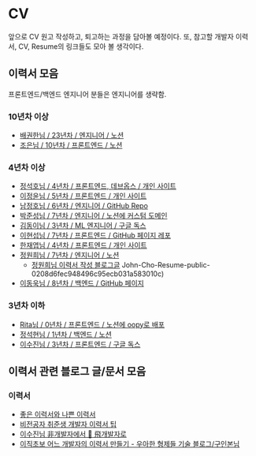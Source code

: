 # CV

앞으로 CV 원고 작성하고, 퇴고하는 과정을 담아볼 예정이다.
또, 참고할 개발자 이력서, CV, Resume의 링크들도 모아 볼 생각이다.

## 이력서 모음

프론트엔드/백엔드 엔지니어 분들은 엔지니어를 생략함.

### 10년차 이상

* [배권한님 / 23년차 / 엔지니어 / 노션](https://darjeeling.notion.site/darjeeling/35b3d5430f084782bf1c642be095c1fd)
* [조은님 / 10년차 / 프론트엔드 / 노션](https://eun.notion.site/eun/)

### 4년차 이상

* [정석호님 / 4년차 / 프론트엔드, 데브옵스 / 개인 사이트](https://creco.today/about)
* [이정윤님 / 5년차 / 프론트엔드 / 개인 사이트](https://promm.dev/about/)
* [남정호님 / 6년차 / 엔지니어 / GitHub Repo](https://github.com/samchon/resume)
* [박준성님 / 7년차 / 엔지니어 / 노션에 커스텀 도메인](https://writtic.me/)
* [김동이님 / 3년차 / ML 엔지니어 / 구글 독스](https://docs.google.com/document/d/1DGCSV-AoFkh7YyfRfMrlnPC1VzwvEoSqqDyU-hT66pw/edit)
* [이현섭님 / 7년차 / 프론트엔드 / GitHub 페이지 레포](https://hyunseob.github.io/resume/)
* [한재엽님 / 4년차 / 프론트엔드 / 개인 사이트](https://jbee.io/about/)
* [정원희님 / 7년차 / 엔지니어 / 노션](https://wonny-log.notion.site/Wonny-c2f8051bfb574f349406a30d2bc71a45)
  * [정원희님 이력서 작성 블로그글](https://wonny.space/writing/work/engineer-resume)
John-Cho-Resume-public-0208d6fec948496c95ecb031a583010c)
* [이동욱님 / 8년차 / 백엔드 / GitHub 페이지](https://jojoldu.github.io/)

### 3년차 이하

* [Rita님 / 0년차 / 프론트엔드 / 노션에 oopy로 배포](https://rita.oopy.io/)
* [정석현님 / 1년차 / 백엔드 / 노션](https://pale-train-11d.notion.site/Junior-Back-end-Developer-e51c02b15e89401abe00604d95d4846d)
* [이수진님 / 3년차 / 프론트엔드 / 구글 독스](https://docs.google.com/document/d/1orQ8c_a1RROAI4Rrc6jkv95VWdZzGRVwtpAfierBxjk/edit)

## 이력서 관련 블로그 글/문서 모음

### 이력서

* [좋은 이력서와 나쁜 이력서
](https://velog.io/@yukina1418/%EC%A2%8B%EC%9D%80-%EC%9D%B4%EB%A0%A5%EC%84%9C%EC%99%80-%EB%82%98%EC%81%9C-%EC%9D%B4%EB%A0%A5%EC%84%9C)
* [비전공자 취준생 개발자 이력서 팁
](https://velog.io/@mjhuh263/no-cs-degree-resume-tips)
* [이수진님 非개발자에서 🦅 飛개발자로](https://sujinlee.me/51conf-2020/)
* [이직초보 어느 개발자의 이력서 만들기 - 우아한 형제들 기술 블로그/구인본님](https://techblog.woowahan.com/2531/)
